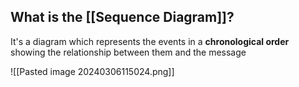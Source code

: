 ## What is the [[Sequence Diagram]]?

It's a diagram which represents the events in a **chronological order** showing the relationship between them and the message

![[Pasted image 20240306115024.png]]
